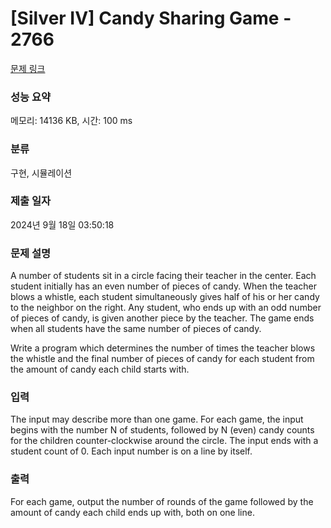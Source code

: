 # [Silver IV] Candy Sharing Game - 2766 

[문제 링크](https://www.acmicpc.net/problem/2766) 

### 성능 요약

메모리: 14136 KB, 시간: 100 ms

### 분류

구현, 시뮬레이션

### 제출 일자

2024년 9월 18일 03:50:18

### 문제 설명

<p>A number of students sit in a circle facing their teacher in the center. Each student initially has an even number of pieces of candy. When the teacher blows a whistle, each student simultaneously gives half of his or her candy to the neighbor on the right. Any student, who ends up with an odd number of pieces of candy, is given another piece by the teacher. The game ends when all students have the same number of pieces of candy.</p>

<p>Write a program which determines the number of times the teacher blows the whistle and the final number of pieces of candy for each student from the amount of candy each child starts with.</p>

### 입력 

 <p>The input may describe more than one game. For each game, the input begins with the number N of students, followed by N (even) candy counts for the children counter-clockwise around the circle. The input ends with a student count of 0. Each input number is on a line by itself.</p>

### 출력 

 <p>For each game, output the number of rounds of the game followed by the amount of candy each child ends up with, both on one line.</p>


